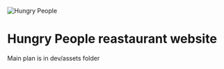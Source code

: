 ![Hungry People](https://user-images.githubusercontent.com/71175420/149353409-cf60431e-2a22-4cfd-975a-713dc5dd057f.jpg)
# Hungry People reastaurant website

Main plan is in dev/assets folder
